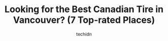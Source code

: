 ---
layout: ampstory
image: https://i0.wp.com/www.auto.or.id/wp-content/uploads/2023/06/canadian-tire-auto-service-centre-0-vancouver-1686322246.jpeg?resize=640,853
author: techidn
featured: false
description: Vancouver, British Columbia, Canada is a haven for Canadian Tire enthusiasts, boasting an impressive array of 7 top-notch establishments. Whether youre a seasoned connoisseur or simply curi
title: Looking for the Best Canadian Tire in Vancouver? (7 Top-rated Places)
cover:
   title: Looking for the Best Canadian Tire in Vancouver? (7 Top-rated Places)
   subtitle: AUTO.OR.ID
   background: https://www.auto.or.id/wp-content/uploads/2023/06/canadian-tire-auto-service-centre-0-vancouver-1686322246.jpeg

pages: 
 - layout: thirds
   top: <h1>#1 Canadian Tire</h1>
   bottom: "<p>Went shopping the day before the so-called  Black Friday sale not expecting anything but average pricing. Was absolutely thrilled to have spent no more than my budget c</p>"
   background: https://www.auto.or.id/wp-content/uploads/2023/06/canadian-tire-auto-service-centre-1-vancouver-1686322248.jpeg
   backgroundblur: true
 - layout: thirds
   top: <h1>#2 Canadian Tire</h1>
   bottom: "<p>Market, 7200 Market Crossing, Marine Way, Burnaby, BC V5J 0A2, Canada</p>"
   background: https://www.auto.or.id/wp-content/uploads/2023/06/canadian-tire-auto-service-centre-2-vancouver-1686322249.jpeg
   cta:
      link: https://www.auto.or.id/looking-for-the-best-canadian-tire-in-vancouver-7-top-rated-places/
      text: Looking for the Best Canadian Tire in Vancouver? (7 Top-rated Places)
 - layout: thirds
   top: <h1>#3 Canadian Tire</h1>
   bottom: "<p>8277 Ontario St, Vancouver, BC V5X 0A7, Canada</p>"
   background: https://images.unsplash.com/photo-1653047256226-ab0d16c758d5?ixlib=rb-4.0.3&ixid=MnwxMjA3fDB8MHxwaG90by1wYWdlfHx8fGVufDB8fHx8&auto=format&fit=crop&w=640&h=853&q=80
   cta:
      link: https://www.auto.or.id/looking-for-the-best-canadian-tire-in-vancouver-7-top-rated-places/
      text: Looking for the Best Canadian Tire in Vancouver? (7 Top-rated Places)
 - layout: thirds
   top: <h1>#4 Canadian Tire</h1>
   bottom: "<p>1350 Main St, North Vancouver, BC V7J 1C6, Canada</p>"
   background: https://images.unsplash.com/photo-1546750921-ce6cc9add92f?ixlib=rb-4.0.3&ixid=MnwxMjA3fDB8MHxwaG90by1wYWdlfHx8fGVufDB8fHx8&auto=format&fit=crop&w=640&h=853&q=80
   cta:
      link: https://www.auto.or.id/looking-for-the-best-canadian-tire-in-vancouver-7-top-rated-places/
      text: Looking for the Best Canadian Tire in Vancouver? (7 Top-rated Places)
 - layout: thirds
   top: <h1>#5 Canadian Tire</h1>
   bottom: "<p>3500 No. 3 Rd, Richmond, BC V6X 2C1, Canada</p>"
   background: https://images.unsplash.com/photo-1607120349427-e3146fe0a68f?ixlib=rb-4.0.3&ixid=MnwxMjA3fDB8MHxwaG90by1wYWdlfHx8fGVufDB8fHx8&auto=format&fit=crop&w=640&h=853&q=80
   cta:
      link: https://www.auto.or.id/looking-for-the-best-canadian-tire-in-vancouver-7-top-rated-places/
      text: Looking for the Best Canadian Tire in Vancouver? (7 Top-rated Places)
 - layout: thirds
   top: <h1>#6 Canadian Tire Auto Service Centre</h1>
   bottom: "<p>2290 Cambie St, Vancouver, BC V5Z 2T7, Canada</p>"
   background: https://images.unsplash.com/photo-1586158775613-8c3ee053acbe?ixlib=rb-4.0.3&ixid=MnwxMjA3fDB8MHxwaG90by1wYWdlfHx8fGVufDB8fHx8&auto=format&fit=crop&w=640&h=853&q=80
   cta:
      link: https://www.auto.or.id/looking-for-the-best-canadian-tire-in-vancouver-7-top-rated-places/
      text: Looking for the Best Canadian Tire in Vancouver? (7 Top-rated Places)
 - layout: thirds
   top: <h1>#7 Canadian Tire Auto Service Centre</h1>
   bottom: "<p>2830 Bentall St, Vancouver, BC V5M 4H4, Canada</p>"
   background: https://images.unsplash.com/photo-1574786577759-aebe09a843c6?ixlib=rb-4.0.3&ixid=MnwxMjA3fDB8MHxwaG90by1wYWdlfHx8fGVufDB8fHx8&auto=format&fit=crop&w=640&h=853&q=80
   cta:
      link: https://www.auto.or.id/looking-for-the-best-canadian-tire-in-vancouver-7-top-rated-places/
      text: Looking for the Best Canadian Tire in Vancouver? (7 Top-rated Places)
 - layout: thirds
   middle: Continue reading...
   background: https://images.unsplash.com/photo-1610566062594-fe61d8f17c71?ixlib=rb-4.0.3&ixid=MnwxMjA3fDB8MHxwaG90by1wYWdlfHx8fGVufDB8fHx8&auto=format&fit=crop&w=640&h=853&q=80
   cta:
      link: https://www.auto.or.id/looking-for-the-best-canadian-tire-in-vancouver-7-top-rated-places/
      text: Looking for the Best Canadian Tire in Vancouver? (7 Top-rated Places)

---